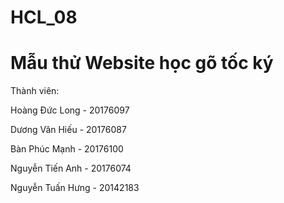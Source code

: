 # HCL_08
# Mẫu thử Website học gõ tốc ký
Thành viên:

Hoàng Đức Long - 20176097

Dương Văn Hiếu - 20176087

Bàn Phúc Mạnh - 20176100

Nguyễn Tiến Anh - 20176074

Nguyễn Tuấn Hưng - 20142183
